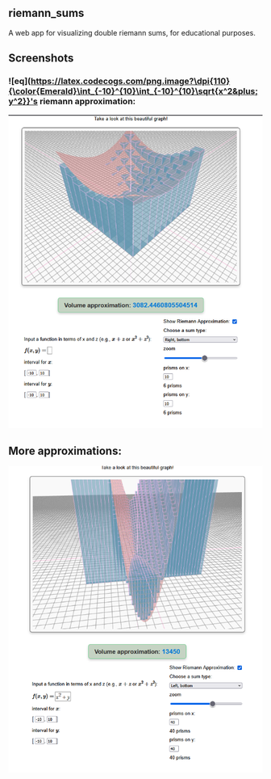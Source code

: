 
## riemann_sums
A web app for visualizing double riemann sums, for educational purposes.


## Screenshots 
### ![eq](https://latex.codecogs.com/png.image?\dpi{110}{\color{Emerald}\int_{-10}^{10}\int_{-10}^{10}\sqrt{x^2&plus;y^2}}'s riemann approximation:
![a peculiar graph](https://raw.githubusercontent.com/unhappygirl/riemann_sums/refs/heads/master/ss1.png)
## More approximations:
![another peculiar graph](https://raw.githubusercontent.com/unhappygirl/riemann_sums/refs/heads/master/ss2.png)
